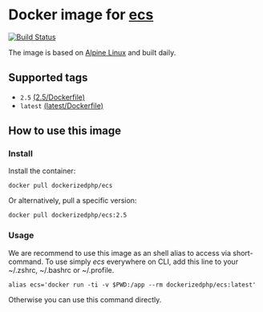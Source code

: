 # Docker image for [ecs](https://github.com/Symplify/EasyCodingStandard)

[![Build Status](https://travis-ci.org/dockerized-php/ecs.svg?branch=master)](https://travis-ci.org/dockerized-php/ecs)

The image is based on [Alpine Linux](https://alpinelinux.org/) and built daily.

## Supported tags

- `2.5` [(2.5/Dockerfile)](https://github.com/dockerized-php/ecs/blob/master/2.5/Dockerfile)
- `latest` [(latest/Dockerfile)](https://github.com/dockerized-php/ecs/blob/master/latest/Dockerfile)

## How to use this image

### Install

Install the container:

```
docker pull dockerizedphp/ecs
```

Or alternatively, pull a specific version:

```
docker pull dockerizedphp/ecs:2.5
```

### Usage

We are recommend to use this image as an shell alias to access via short-command.
To use simply *ecs* everywhere on CLI, add this line to your ~/.zshrc, ~/.bashrc or ~/.profile.

```
alias ecs='docker run -ti -v $PWD:/app --rm dockerizedphp/ecs:latest'
```

Otherwise you can use this command directly.
